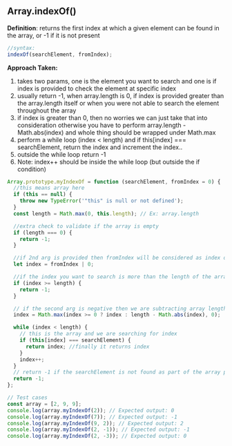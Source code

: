 ## Array.indexOf()

**Definition**: returns the first index at which a given element can be found in the array, or -1 if it is not present

```js
//syntax:
indexOf(searchElement, fromIndex);
```

<strong>Approach Taken:</strong>

1. takes two params, one is the element you want to search and one is if index is provided to check the element at specific index
2. usually return -1, when array.length is 0, if index is provided greater than the array.length itself or when you were not able to search the element throughout the array
3. if index is greater than 0, then no worries we can just take that into consideration otherwise you have to perform array.length - Math.abs(index) and whole thing should be wrapped under Math.max
4. perform a while loop (index < length) and if this[index] === searchElement, return the index and increment the index..
5. outside the while loop return -1
6. Note: index++ should be inside the while loop (but outside the if condition)

```js
Array.prototype.myIndexOf = function (searchElement, fromIndex = 0) {
  //this means array here
  if (this == null) {
    throw new TypeError('"this" is null or not defined');
  }
  const length = Math.max(0, this.length); // Ex: array.length

  //extra check to validate if the array is empty
  if (length === 0) {
    return -1;
  }

  //if 2nd arg is provided then fromIndex will be considered as index otherwise 0 is the index every time
  let index = fromIndex | 0;

  //if the index you want to search is more than the length of the array then return -1
  if (index >= length) {
    return -1;
  }

  // if the second arg is negative then we are subtracting array length - (Math.abs(index), 0) Ex: 3 - Math.abs(-1), 0 which results 2
  index = Math.max(index >= 0 ? index : length - Math.abs(index), 0);

  while (index < length) {
    // this is the array and we are searching for index
    if (this[index] === searchElement) {
      return index; //finally it returns index
    }
    index++;
  }
  // return -1 if the searchElement is not found as part of the array provided
  return -1;
};

// Test cases
const array = [2, 9, 9];
console.log(array.myIndexOf(2)); // Expected output: 0
console.log(array.myIndexOf(7)); // Expected output: -1
console.log(array.myIndexOf(9, 2)); // Expected output: 2
console.log(array.myIndexOf(2, -1)); // Expected output: -1
console.log(array.myIndexOf(2, -3)); // Expected output: 0
```
